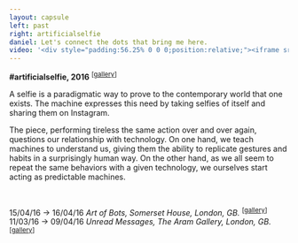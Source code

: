 ```yaml
---
layout: capsule
left: past
right: artificialselfie
daniel: Let's connect the dots that bring me here.
video: '<div style="padding:56.25% 0 0 0;position:relative;"><iframe src="https://player.vimeo.com/video/160036505?color=ffffff&title=0&byline=0&portrait=0" style="position:absolute;top:0;left:0;width:100%;height:100%;" frameborder="0" allow="autoplay; fullscreen" allowfullscreen></iframe></div><script src="https://player.vimeo.com/api/player.js"></script>'
---
```

**#artificialselfie, 2016** <sup>[<a href="https://www.flickr.com/photos/danielarmengolaltayo/sets/72157664247122474">gallery</a>]</sup>

A selfie is a paradigmatic way to prove to the contemporary world that one exists. The machine expresses this need by taking selfies of itself and sharing them on Instagram.

The piece, performing tireless the same action over and over again, questions our relationship with technology. On one hand, we teach machines to understand us, giving them the ability to replicate gestures and habits in a surprisingly human way. On the other hand, as we all seem to repeat the same behaviors with a given technology, we ourselves start acting as predictable machines.

<br>

15/04/16 → 16/04/16 *Art of Bots, Somerset House, London, GB.* <sup>[<a href="https://www.flickr.com/photos/danielarmengolaltayo/sets/72157667837669896">gallery</a>]</sup><br>11/03/16 → 09/04/16 *Unread Messages, The Aram Gallery, London, GB.* <sup>[<a href="https://www.flickr.com/photos/danielarmengolaltayo/sets/72157665522945334">gallery</a>]</sup>
